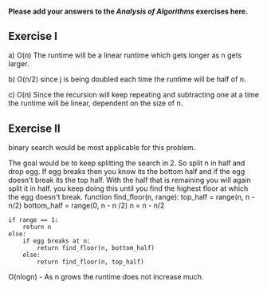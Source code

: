 #### Please add your answers to the ***Analysis of  Algorithms*** exercises here.

## Exercise I

a) O(n)  The runtime will be a linear runtime which gets longer as n gets larger.


b) O(n/2) since j is being doubled each time the runtime will be half of n.


c) O(n)  Since the recursion will keep repeating and subtracting one at a time the runtime will be linear, dependent on the size of n.

## Exercise II

binary search would be most applicable for this problem.

The goal would be to keep splitting the search in 2.  So split n in half and drop egg.  If egg breaks then you know its the bottom half and if the egg doesn't break its the top half.  With the  half that is remaining you will again split it in half.  you keep doing this until you find the highest floor at which the egg doesn't break.
  function find_floor(n, range):
    top_half = range(n, n - n/2)
    bottom_half = range(0, n - n /2)
    n = n - n/2

    if range == 1:
        return n
    else:
        if egg breaks at n:
            return find_floor(n, bottom_half)
        else:
            return find_floor(n, top_half)


O(nlogn) - As n grows the runtime does not increase much.

